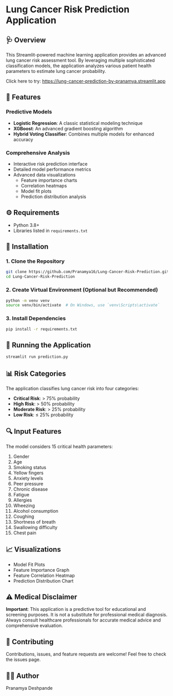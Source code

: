 # Lung Cancer Risk Prediction Application

## 🩺 Overview
This Streamlit-powered machine learning application provides an advanced lung cancer risk assessment tool. By leveraging multiple sophisticated classification models, the application analyzes various patient health parameters to estimate lung cancer probability.

Click here to try: https://lung-cancer-prediction-by-pranamya.streamlit.app

## 🚀 Features

### Predictive Models
- **Logistic Regression**: A classic statistical modeling technique
- **XGBoost**: An advanced gradient boosting algorithm
- **Hybrid Voting Classifier**: Combines multiple models for enhanced accuracy

### Comprehensive Analysis
- Interactive risk prediction interface
- Detailed model performance metrics
- Advanced data visualizations
  - Feature importance charts
  - Correlation heatmaps
  - Model fit plots
  - Prediction distribution analysis

## ⚙️ Requirements
- Python 3.8+
- Libraries listed in `requirements.txt`

## 🔧 Installation

### 1. Clone the Repository
```bash
git clone https://github.com/Pranamya16/Lung-Cancer-Risk-Prediction.git
cd Lung-Cancer-Risk-Prediction
```

### 2. Create Virtual Environment (Optional but Recommended)
```bash
python -m venv venv
source venv/bin/activate  # On Windows, use `venv\Scripts\activate`
```

### 3. Install Dependencies
```bash
pip install -r requirements.txt
```

## 🏃 Running the Application
```bash
streamlit run prediction.py
```

## 📊 Risk Categories
The application classifies lung cancer risk into four categories:
- **Critical Risk**: > 75% probability
- **High Risk**: > 50% probability
- **Moderate Risk**: > 25% probability
- **Low Risk**: ≤ 25% probability

## 🔍 Input Features
The model considers 15 critical health parameters:
1. Gender
2. Age
3. Smoking status
4. Yellow fingers
5. Anxiety levels
6. Peer pressure
7. Chronic disease
8. Fatigue
9. Allergies
10. Wheezing
11. Alcohol consumption
12. Coughing
13. Shortness of breath
14. Swallowing difficulty
15. Chest pain

## 📈 Visualizations
- Model Fit Plots
- Feature Importance Graph
- Feature Correlation Heatmap
- Prediction Distribution Chart

## ⚠️ Medical Disclaimer
**Important**: This application is a predictive tool for educational and screening purposes. It is not a substitute for professional medical diagnosis. Always consult healthcare professionals for accurate medical advice and comprehensive evaluation.

## 👥 Contributing
Contributions, issues, and feature requests are welcome! Feel free to check the issues page.



## 👨‍💻 Author
Pranamya Deshpande

